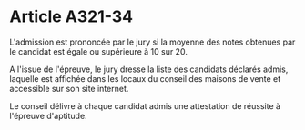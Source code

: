 # Article A321-34

L'admission est prononcée par le jury si la moyenne des notes obtenues par le candidat est égale ou supérieure à 10 sur 20.

A l'issue de l'épreuve, le jury dresse la liste des candidats déclarés admis, laquelle est affichée dans les locaux du conseil des maisons de vente et accessible sur son site internet.

Le conseil délivre à chaque candidat admis une attestation de réussite à l'épreuve d'aptitude.
